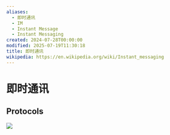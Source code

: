 ```yaml
---
aliases:
  - 即时通讯
  - IM
  - Instant Message
  - Instant Messaging
created: 2024-07-28T00:00:00
modified: 2025-07-19T11:30:18
title: 即时通讯
wikipedia: https://en.wikipedia.org/wiki/Instant_messaging
---
```


# 即时通讯

## Protocols

![](https://raw.githack.com/bGZo/assets/dev/2025/202507191129779.svg)
